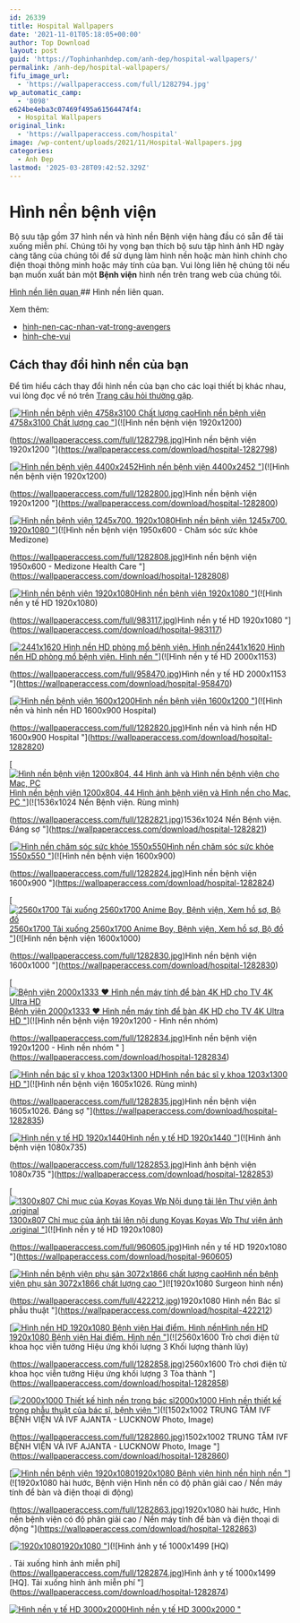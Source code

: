```yaml
---
id: 26339
title: Hospital Wallpapers
date: '2021-11-01T05:18:05+00:00'
author: Top Download
layout: post
guid: 'https://Tophinhanhdep.com/anh-dep/hospital-wallpapers/'
permalink: /anh-dep/hospital-wallpapers/
fifu_image_url:
  - 'https://wallpaperaccess.com/full/1282794.jpg'
wp_automatic_camp:
  - '8098'
e624be4eba3c07469f495a61564474f4:
  - Hospital Wallpapers
original_link:
  - 'https://wallpaperaccess.com/hospital'
image: /wp-content/uploads/2021/11/Hospital-Wallpapers.jpg
categories:
  - Ảnh Đẹp
lastmod: '2025-03-28T09:42:52.329Z'
---
```

# Hình nền bệnh viện

Bộ sưu tập gồm 37 hình nền và hình nền Bệnh viện hàng đầu có sẵn để tải xuống miễn phí. Chúng tôi hy vọng bạn thích bộ sưu tập hình ảnh HD ngày càng tăng của chúng tôi để sử dụng làm hình nền hoặc màn hình chính cho điện thoại thông minh hoặc máy tính của bạn. Vui lòng liên hệ chúng tôi nếu bạn muốn xuất bản một **Bệnh viện** hình nền trên trang web của chúng tôi.

[Hình nền liên quan ](#related) ## Hình nền liên quan.

   
 Xem thêm:

   
- [hinh-nen-cac-nhan-vat-trong-avengers](https://tophinhanhdep.com/anh-anime/hinh-nen-cac-nhan-vat-trong-avengers/)
- [hinh-che-vui](https://tophinhanhdep.com/anh-che/hinh-che-vui/)

## Cách thay đổi hình nền của bạn

Để tìm hiểu cách thay đổi hình nền của bạn cho các loại thiết bị khác nhau, vui lòng đọc về nó trên [Trang câu hỏi thường gặp](https://tophinhanhdep.com/faq/).

  
[[![Hình nền bệnh viện 4758x3100 Chất lượng cao](https://wallpaperaccess.com/full/1282794.jpg)Hình nền bệnh viện 4758x3100 Chất lượng cao "](https://wallpaperaccess.com/download/hospital-1282794)](![Hình nền bệnh viện 1920x1200)

(https://wallpaperaccess.com/full/1282798.jpg)Hình nền bệnh viện 1920x1200 "](https://wallpaperaccess.com/download/hospital-1282798)

[[![Hình nền bệnh viện 4400x2452](https://wallpaperaccess.com/full/1282799.jpg)Hình nền bệnh viện 4400x2452 "](https://wallpaperaccess.com/download/hospital-1282799)](![Hình nền bệnh viện 1920x1200)

(https://wallpaperaccess.com/full/1282800.jpg)Hình nền bệnh viện 1920x1200 "](https://wallpaperaccess.com/download/hospital-1282800)

[[![Hình nền bệnh viện 1245x700.  1920x1080](https://wallpaperaccess.com/full/1282806.jpg)Hình nền bệnh viện 1245x700. 1920x1080 "](https://wallpaperaccess.com/download/hospital-1282806)](![Hình nền bệnh viện 1950x600 - Chăm sóc sức khỏe Medizone)

(https://wallpaperaccess.com/full/1282808.jpg)Hình nền bệnh viện 1950x600 - Medizone Health Care "](https://wallpaperaccess.com/download/hospital-1282808)

[[![Hình nền bệnh viện 1920x1080](https://wallpaperaccess.com/full/1282813.jpg)Hình nền bệnh viện 1920x1080 "](https://wallpaperaccess.com/download/hospital-1282813)](![Hình nền y tế HD 1920x1080)

(https://wallpaperaccess.com/full/983117.jpg)Hình nền y tế HD 1920x1080 "](https://wallpaperaccess.com/download/hospital-983117)

[[![2441x1620 Hình nền HD phòng mổ bệnh viện.  Hình nền](https://wallpaperaccess.com/full/1282817.jpg)2441x1620 Hình nền HD phòng mổ bệnh viện. Hình nền "](https://wallpaperaccess.com/download/hospital-1282817)](![Hình nền y tế HD 2000x1153)

(https://wallpaperaccess.com/full/958470.jpg)Hình nền y tế HD 2000x1153 "](https://wallpaperaccess.com/download/hospital-958470)

[[![Hình nền bệnh viện 1600x1200](https://wallpaperaccess.com/full/1282819.jpg)Hình nền bệnh viện 1600x1200 "](https://wallpaperaccess.com/download/hospital-1282819)](![Hình nền và hình nền HD 1600x900 Hospital)

(https://wallpaperaccess.com/full/1282820.jpg)Hình nền và hình nền HD 1600x900 Hospital "](https://wallpaperaccess.com/download/hospital-1282820)

[[![Hình nền bệnh viện 1200x804, 44 Hình ảnh và Hình nền bệnh viện cho Mac, PC](https://wallpaperaccess.com/full/740190.jpg)Hình nền bệnh viện 1200x804, 44 Hình ảnh bệnh viện và Hình nền cho Mac, PC "](https://wallpaperaccess.com/download/hospital-740190)](![1536x1024 Nền Bệnh viện.  Rùng mình)

(https://wallpaperaccess.com/full/1282821.jpg)1536x1024 Nền Bệnh viện. Đáng sợ "](https://wallpaperaccess.com/download/hospital-1282821)

[[![Hình nền chăm sóc sức khỏe 1550x550](https://wallpaperaccess.com/full/624116.jpg)Hình nền chăm sóc sức khỏe 1550x550 "](https://wallpaperaccess.com/download/hospital-624116)](![Hình nền bệnh viện 1600x900)

(https://wallpaperaccess.com/full/1282824.jpg)Hình nền bệnh viện 1600x900 "](https://wallpaperaccess.com/download/hospital-1282824)

[[![2560x1700 Tải xuống 2560x1700 Anime Boy, Bệnh viện, Xem hồ sơ, Bộ đồ](https://wallpaperaccess.com/full/1282825.jpg)2560x1700 Tải xuống 2560x1700 Anime Boy, Bệnh viện, Xem hồ sơ, Bộ đồ "](https://wallpaperaccess.com/download/hospital-1282825)](![Hình nền bệnh viện 1600x1000)

(https://wallpaperaccess.com/full/1282830.jpg)Hình nền bệnh viện 1600x1000 "](https://wallpaperaccess.com/download/hospital-1282830)

[[![Bệnh viện 2000x1333 ❤ Hình nền máy tính để bàn 4K HD cho TV 4K Ultra HD](https://wallpaperaccess.com/full/1282831.jpg)Bệnh viện 2000x1333 ❤ Hình nền máy tính để bàn 4K HD cho TV 4K Ultra HD "](https://wallpaperaccess.com/download/hospital-1282831)](![Hình nền bệnh viện 1920x1200 - Hình nền nhóm)

(https://wallpaperaccess.com/full/1282834.jpg)Hình nền bệnh viện 1920x1200 - Hình nền nhóm " ](https://wallpaperaccess.com/download/hospital-1282834)

[[![Hình nền bác sĩ y khoa 1203x1300 HD](https://wallpaperaccess.com/full/740168.jpg)Hình nền bác sĩ y khoa 1203x1300 HD "](https://wallpaperaccess.com/download/hospital-740168)](![Hình nền bệnh viện 1605x1026.  Rùng mình)

(https://wallpaperaccess.com/full/1282835.jpg)Hình nền bệnh viện 1605x1026. Đáng sợ "](https://wallpaperaccess.com/download/hospital-1282835)

[[![Hình nền y tế HD 1920x1440](https://wallpaperaccess.com/full/960602.jpg)Hình nền y tế HD 1920x1440 "](https://wallpaperaccess.com/download/hospital-960602)](![Hình ảnh bệnh viện 1080x735)

(https://wallpaperaccess.com/full/1282853.jpg)Hình ảnh bệnh viện 1080x735 "](https://wallpaperaccess.com/download/hospital-1282853)

[[![1300x807 Chỉ mục của Koyas Koyas Wp Nội dung tải lên Thư viện ảnh .original](https://wallpaperaccess.com/full/1282854.jpg)1300x807 Chỉ mục của ảnh tải lên nội dung Koyas Koyas Wp Thư viện ảnh .original "](https://wallpaperaccess.com/download/hospital-1282854)](![Hình nền y tế HD 1920x1080)

(https://wallpaperaccess.com/full/960605.jpg)Hình nền y tế HD 1920x1080 "](https://wallpaperaccess.com/download/hospital-960605)

[[![Hình nền bệnh viện phụ sản 3072x1866 chất lượng cao](https://wallpaperaccess.com/full/1282856.jpg)Hình nền bệnh viện phụ sản 3072x1866 chất lượng cao "](https://wallpaperaccess.com/download/hospital-1282856)](![1920x1080 Surgeon hình nền)

(https://wallpaperaccess.com/full/422212.jpg)1920x1080 Hình nền Bác sĩ phẫu thuật "](https://wallpaperaccess.com/download/hospital-422212)

[[![Hình nền HD 1920x1080 Bệnh viện Hai điểm.  Hình nền](https://wallpaperaccess.com/full/1282857.jpg)Hình nền HD 1920x1080 Bệnh viện Hai điểm. Hình nền "](https://wallpaperaccess.com/download/hospital-1282857)](![2560x1600 Trò chơi điện tử khoa học viễn tưởng Hiệu ứng khối lượng 3 Khối lượng thành lũy)

(https://wallpaperaccess.com/full/1282858.jpg)2560x1600 Trò chơi điện tử khoa học viễn tưởng Hiệu ứng khối lượng 3 Tòa thành "](https://wallpaperaccess.com/download/hospital-1282858)

[[![2000x1000 Thiết kế hình nền trong bác sĩ](https://wallpaperaccess.com/full/1282859.jpg)2000x1000 Hình nền thiết kế trong phẫu thuật của bác sĩ, bệnh viện "](https://wallpaperaccess.com/download/hospital-1282859)](![1502x1002 TRUNG TÂM IVF BỆNH VIỆN VÀ IVF AJANTA - LUCKNOW Photo, Image)

(https://wallpaperaccess.com/full/1282860.jpg)1502x1002 TRUNG TÂM IVF BỆNH VIỆN VÀ IVF AJANTA - LUCKNOW Photo, Image "](https://wallpaperaccess.com/download/hospital-1282860)

[[![Hình nền bệnh viện 1920x1080](https://wallpaperaccess.com/full/1282862.jpg)1920x1080 Bệnh viện hình nền hình nền "](https://wallpaperaccess.com/download/hospital-1282862)](![1920x1080 hài hước, Bệnh viện Hình nền có độ phân giải cao / Nền máy tính để bàn và điện thoại di động)

(https://wallpaperaccess.com/full/1282863.jpg)1920x1080 hài hước, Hình nền bệnh viện có độ phân giải cao / Nền máy tính để bàn và điện thoại di động "](https://wallpaperaccess.com/download/hospital-1282863)

[[![1920x1080 ](https://wallpaperaccess.com/full/1282868.jpg)1920x1080 "](https://wallpaperaccess.com/download/hospital-1282868)](![Hình ảnh y tế 1000x1499 [HQ)

.  Tải xuống hình ảnh miễn phí](https://wallpaperaccess.com/full/1282874.jpg)Hình ảnh y tế 1000x1499 \[HQ\]. Tải xuống hình ảnh miễn phí "](https://wallpaperaccess.com/download/hospital-1282874)

[![Hình nền y tế HD 3000x2000](https://wallpaperaccess.com/full/1282878.jpg)Hình nền y tế HD 3000x2000 "](https://wallpaperaccess.com/download/hospital-1282878)
